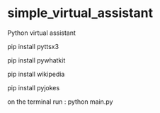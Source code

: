 # simple_virtual_assistant

Python virtual assistant

pip install pyttsx3

pip install pywhatkit

pip install wikipedia

pip install pyjokes

on the terminal run : python main.py
